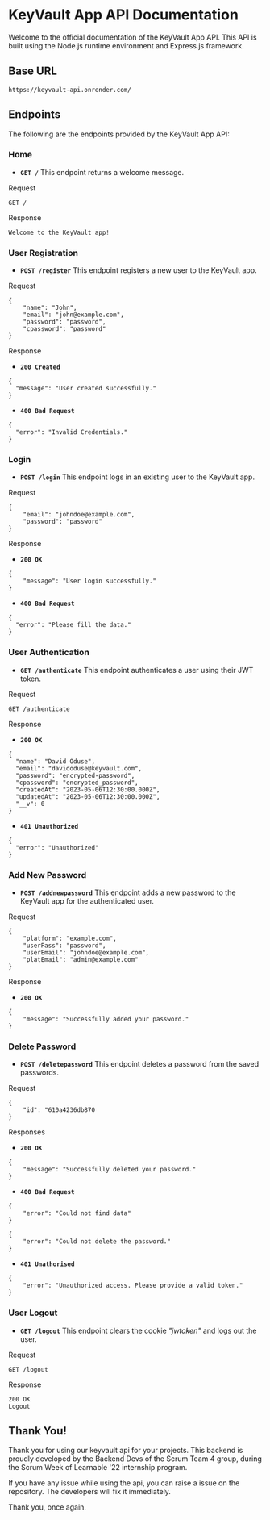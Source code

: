 # KeyVault App API Documentation
Welcome to the official documentation of the KeyVault App API. This API is built using the Node.js runtime environment and Express.js framework.

## Base URL
```
https://keyvault-api.onrender.com/
```

## Endpoints
The following are the endpoints provided by the KeyVault App API:

### Home
* __`GET /`__
This endpoint returns a welcome message.

Request
```
GET /
```

Response
```
Welcome to the KeyVault app!
```

### User Registration
* __`POST /register`__
This endpoint registers a new user to the KeyVault app.

Request
```
{
    "name": "John",
    "email": "john@example.com",
    "password": "password",
    "cpassword": "password"
}
```

Response
* __`200 Created`__
```
{
  "message": "User created successfully."
}
```

* __`400 Bad Request`__
```
{
  "error": "Invalid Credentials."
}
```

### Login
* __`POST /login`__
This endpoint logs in an existing user to the KeyVault app.

Request
```
{
    "email": "johndoe@example.com",
    "password": "password"
}
```

Response
* __`200 OK`__
```
{
    "message": "User login successfully."
}
```

* __`400 Bad Request`__
```
{
  "error": "Please fill the data."
}
```

### User Authentication
* __`GET /authenticate`__
This endpoint authenticates a user using their JWT token.

Request
```
GET /authenticate
```

Response
* __`200 OK`__
```
{
  "name": "David Oduse",
  "email": "davidoduse@keyvault.com",
  "password": "encrypted-password",
  "cpassword": "encrypted_password",
  "createdAt": "2023-05-06T12:30:00.000Z",
  "updatedAt": "2023-05-06T12:30:00.000Z",
  "__v": 0
}
```

* __`401 Unauthorized`__
```
{
  "error": "Unauthorized"
}
```

### Add New Password
* __`POST /addnewpassword`__
This endpoint adds a new password to the KeyVault app for the authenticated user.

Request
```
{
    "platform": "example.com",
    "userPass": "password",
    "userEmail": "johndoe@example.com",
    "platEmail": "admin@example.com"
}
```

Response
* __`200 OK`__
```
{
    "message": "Successfully added your password."
}
```

### Delete Password
* __`POST /deletepassword`__
This endpoint deletes a password from the saved passwords.

Request
```
{
    "id": "610a4236db870
}
```

Responses
* __`200 OK`__
```
{
    "message": "Successfully deleted your password."
}
```

* __`400 Bad Request`__
```
{
    "error": "Could not find data"
}
```

```
{
    "error": "Could not delete the password."
}
```

* __`401 Unathorised`__
```
{
    "error": "Unauthorized access. Please provide a valid token."
}
```

### User Logout
* __`GET /logout`__
This endpoint clears the cookie _"jwtoken"_ and logs out the user.

Request
```
GET /logout
```

Response
```
200 OK
Logout
```

## Thank You!
Thank you for using our keyvault api for your projects. This backend is proudly developed by the Backend Devs of the Scrum Team 4 group, during the Scrum Week of Learnable '22 internship program.

If you have any issue while using the api, you can raise a issue on the repository. The developers will fix it immediately.

Thank you, once again.